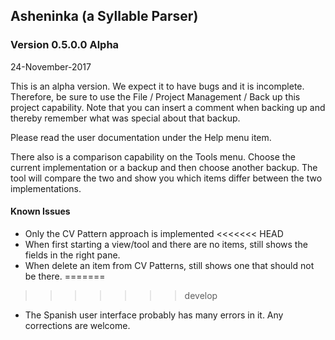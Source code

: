 Asheninka (a Syllable Parser)
-----------------------------

### Version 0.5.0.0 Alpha
24-November-2017

This is an alpha version.  We expect it to have bugs and it is incomplete. Therefore, be sure to use the File / Project Management / Back up this project capability.  Note that you can insert a comment when backing up and thereby remember what was special about that backup. 

Please read the user documentation under the Help menu item.

There also is a comparison capability on the Tools menu.  Choose the current implementation or a backup and then choose another backup.  The tool will compare the two and show you which items differ between the two implementations.

#### Known Issues
* Only the CV Pattern approach is implemented
<<<<<<< HEAD
* When first starting a view/tool and there are no items, still shows the fields in the right pane.
* When delete an item from CV Patterns, still shows one that should not be there.
=======
>>>>>>> develop
* The Spanish user interface probably has many errors in it.  Any corrections are welcome.
